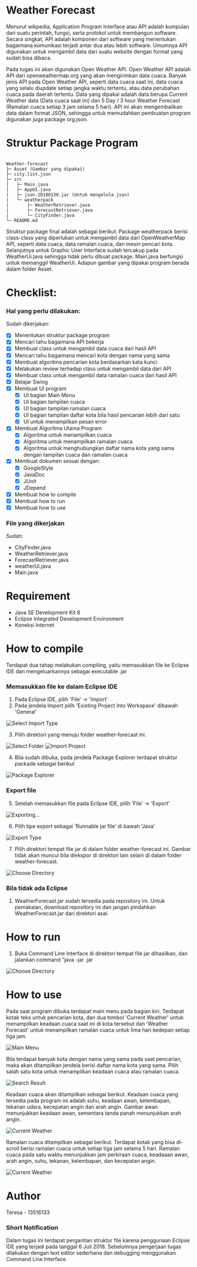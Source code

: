 # Weather Forecast

Menurut wikpedia, Application Program Interface atau API adalah kumpulan dari suatu perintah, fungsi, serta protokol untuk membangun software. Secara singkat, API adalah komponen dari software yang menentukan bagaimana komunikasi terjadi antar dua atau lebih software. Umumnya API digunakan untuk mengambil data dari suatu website dengan format yang sudah bisa dibaca.

Pada tugas ini akan digunakan Open Weather API. Open Weather API adalah API dari openweathermap.org yang akan mengirimkan data cuaca. Banyak jenis API pada Open Weather API, seperti data cuaca saat ini, data cuaca yang selalu diupdate setiap jangka waktu tertentu, atau data perubahan cuaca pada daerah tertentu. Data yang dipakai adalah data berupa Current Weather data (Data cuaca saat ini) dan 5 Day / 3 hour Weather Forecast (Ramalan cuaca setiap 3 jam selama 5 hari). API ini akan mengembalikan data dalam format JSON, sehingga untuk memudahkan pembuatan program digunakan juga package org.json.

# Struktur Package Program

```

Weather-forecast
├─ Asset (Gambar yang dipakai)
├─ city.list.json
├─ src
|   ├─ Main.java
|   ├─ AppUI.java
|   ├─ json-20180130.jar (Untuk mengelola json)
|   └─ weatherpack
|       ├─ WeatherRetriever.java
|       ├─ ForecastRetriever.java
|       └─ CityFinder.java
└─ README.md

```

Struktur package final adalah sebagai berikut. Package weatherpack berisi class-class yang diperlukan untuk mengambil data dari OpenWeatherMap API, seperti data cuaca, data ramalan cuaca, dan mesin pencari kota. Selanjutnya untuk Graphic User Interface sudah tercakup pada WeatherUi.java sehingga tidak perlu dibuat package. Main.java berfungsi untuk memanggil WeatherUi. Adapun gambar yang dipakai program berada dalam folder Asset.

# Checklist:

### Hal yang perlu dilakukan:

Sudah dikerjakan:
- [x] Menentukan struktur package program
- [x] Mencari tahu bagaimana API bekerja
- [x] Membuat class untuk mengambil data cuaca dari hasil API
- [x] Mencari tahu bagaimana mencari kota dengan nama yang sama
- [x] Membuat algoritma pencarian kota berdasarkan kata kunci
- [x] Melakukan review terhadap class untuk mengambil data dari API
- [x] Membuat class untuk mengambil data ramalan cuaca dari hasil API
- [x] Belajar Swing
- [x] Membuat UI program
  - [x] UI bagian Main Menu
  - [x] UI bagian tampilan cuaca
  - [x] UI bagian tampilan ramalan cuaca
  - [x] UI bagian tampilan daftar kota bila hasil pencarian lebih dari satu
  - [x] UI untuk menampilkan pesan error
- [x] Membuat Algoritma Utama Program
  - [x] Algoritma untuk menampilkan cuaca
  - [x] Algoritma untuk menampilkan ramalan cuaca
  - [x] Algoritma untuk menghubungkan daftar nama kota yang sama dengan tampilan cuaca dan ramalan cuaca
- [x] Membuat dokumen sesuai dengan:
  - [x] GoogleStyle
  - [x] JavaDoc
  - [x] JUnit
  - [x] JDepend
- [x] Membuat how to compile
- [x] Membuat how to run
- [x] Membuat how to use

### File yang dikerjakan

Sudah:
- CityFinder.java
- WeatherRetriever.java
- ForecastRetriever.java
- weatherUi.java
- Main.java

# Requirement
- Java SE Development Kit 8
- Eclipse Integrated Development Environment
- Koneksi Internet

# How to compile

Terdapat dua tahap melakukan compiling, yaitu memasukkan file ke Eclipse IDE dan mengeluarkannya sebagai executable .jar
### Memasukkan file ke dalam Eclipse IDE

1. Pada Eclipse IDE, pilih 'File' -> 'Import'
2. Pada jendela Import pilih 'Existing Project Into Workspace' dibawah 'General'

![Select Import Type](/Screenshot/IMPORT_-_2SelectExistingProjectIntoWorkspace.png)

3. Pilih direktori yang menuju folder weather-forecast ini.

![Select Folder](/Screenshot/IMPORT_-_3searchweatehrforecastfile.png)
![Import Project](/Screenshot/IMPORT_-_4Imported.png)

4. Bila sudah dibuka, pada jendela Package Explorer terdapat struktur packade sebagai berikut

![Package Explorer](/Screenshot/IMPORT_-_5PackageExplorer.png)

### Export file

5. Setelah memasukkan file pada Eclipse IDE, pilih 'File' -> 'Export'

![Exporting...](/Screenshot/COMPILE_-_1Exportfile.png)

6. Pilih tipe export sebagai 'Runnable jar file' di bawah 'Java'

![Export Type](/Screenshot/COMPILE_-_2exporttype.png)

7. Pilih direktori tempat file jar di dalam folder weather-forecast ini. Gambar tidak akan muncul bila diekspor di direktori lain selain di dalam folder weather-forecast.

![Choose Directory](/Screenshot/COMPILE_-_ChooseDir.png)

### Bila tidak ada Eclipse

1. WeatherForecast.jar sudah tersedia pada repository ini. Untuk pemakaian, download repository ini dan jangan pindahkan WeatherForecast.jar dari direktori asal.

# How to run

1. Buka Command Line Interface di direktori tempat file jar dihasilkan, dan jalankan command "java -jar <Nama file jar>.jar

![Choose Directory](/Screenshot/RUN-Run_jar_File_from_CLI.png)

# How to use

Pada saat program dibuka terdapat main menu pada bagian kiri. Terdapat kotak teks untuk pencarian kota, dan dua tombol 'Current Weather' untuk menampilkan keadaan cuaca saat ini di kota tersebut dan 'Weather Forecast' untuk menampilkan ramalan cuaca untuk lima hari kedepan setiap tiga jam.

![Main Menu](/Screenshot/USE_-_Main_Menu.png)

Bila terdapat banyak kota dengan nama yang sama pada saat pencarian, maka akan ditampilkan jendela berisi daftar nama kota yang sama. Pilih salah satu kota untuk menampilkan keadaan cuaca atau ramalan cuaca.

![Search Result](/Screenshot/USE_-_City_Option.png)

Keadaan cuaca akan ditampilkan sebagai berikut. Keadaan cuaca yang tersedia pada program ini adalah suhu, keadaan awan, kelembapan, tekanan udara, kecepatan angin dan arah angin. Gambar awan menunjukkan keadaan awan, sementara tanda panah menunjukkan arah angin.

![Current Weather](/Screenshot/USE_-_Show_Current_Weather.png)

Ramalan cuaca ditampilkan sebagai berikut. Terdapat kotak yang bisa di-scroll berisi ramalan cuaca untuk setiap tiga jam selama 5 hari. Ramalan cuaca pada satu waktu menunjukkan jam perkiraan cuaca, keadaaan awan, arah angin, suhu, tekanan, kelembapan, dan kecepatan angin.

![Current Weather](/Screenshot/USE_-_Show_Weather_Forecast.png)

# Author
Teresa - 13516133

### Short Notification

Dalam tugas ini terdapat pergantian struktur file karena penggunaan Eclipse IDE yang terjadi pada tanggal 6 Juli 2018. Sebelumnya pengerjaan tugas dilakukan dengan text editor sederhana dan debugging menggunakan Command Line Interface.
